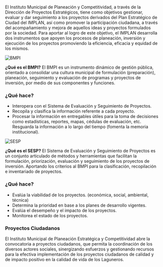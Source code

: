 
El Instituto Municipal de Planeación y Competitividad, a través de la Dirección de Proyectos Estratégicos, tiene como objetivos gestionar, evaluar y dar seguimiento a los proyectos derivados del Plan Estratégico de Ciudad del IMPLAN, así como promover la participación ciudadana, a través del acompañamiento y mejora de aquellos ideas y proyectos formulados por la sociedad. Para aportar al logro de este objetivo, el IMPLAN desarrolla dos instrumentos que apoyen los procesos de planeación, inversión y ejecución de los proyectos promoviendo la eficiencia, eficacia y equidad de los mismos.

![BMPI](banco-municipal-proyectos-inversion/logo-bmpi.png)

**¿Qué es el BMPI?** El BMPI es un instrumento dinámico de gestión pública, orientado a consolidar una cultura municipal de formulación (preparación), planeación, seguimiento y evaluación de programas y proyectos de inversión, por medio de sus componentes y funciones.

### ¿Qué hace?

* Interopera con el Sistema de Evaluación y Seguimiento de Proyectos.
* Recopila y clasifica la información referente a cada proyecto.
* Procesar la información en entregables útiles para la toma de decisiones como estadísticas, reportes, mapas, cédulas de evaluación, etc. Resguarda la información a lo largo del tiempo (fomenta la memoria institucional).

![SESP](banco-municipal-proyectos-inversion/logo-sesp.png)

**¿Qué es el SESP?** El Sistema de Evaluación y Seguimiento de Proyectos es un conjunto articulado de métodos y herramientas que facilitan la formulación, priorización, evaluación y seguimiento de los proyectos de inversión. Aportando los criterios al BMPI para la clasificación, recopilación e inventariado de proyectos.

### ¿Qué hace?

* Evalúa la viabilidad de los proyectos. (económica, social, ambiental, técnica)
* Determina la prioridad en base a los planes de desarrollo vigentes.
* Evalúa el desempeño y el impacto de los proyectos.
* Monitorea el estado de los proyectos.

### Proyectos Ciudadanos

El Instituto Municipal de Planeación Estratégica y Competitividad abre la convocatoria a proyectos ciudadanos, que permita la coordinación de los diversos actores sociales, sinergizando esfuerzos y gestionando recursos para la efectiva implementación de los proyectos ciudadanos de calidad y de impacto positivo en la calidad de vida de los Laguneros.
